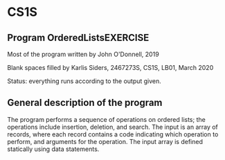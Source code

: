 # CS1S

## Program OrderedListsEXERCISE

Most of the program written by 
John O'Donnell, 2019

Blank spaces filled by
Karlis Siders, 2467273S, CS1S, LB01, March 2020

Status: everything runs according to the output given.

## General description of the program

The program performs a sequence of operations on ordered lists; 
the operations include insertion, deletion, and search. The input is an
array of records, where each record contains a code indicating which
operation to perform, and arguments for the operation. The input
array is defined statically using data statements.
